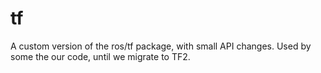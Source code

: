 tf
==

A custom version of the ros/tf package, with small API changes. Used by some the our code, until we migrate to TF2.
